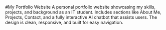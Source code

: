 #My Portfolio Website
A personal portfolio website showcasing my skills, projects, and background as an IT student. Includes sections like About Me, Projects, Contact, and a fully interactive AI chatbot that assists users. The design is clean, responsive, and built for easy navigation.
